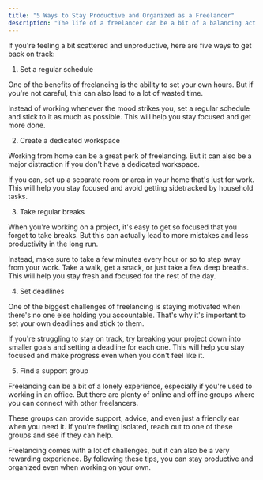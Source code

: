```yaml
---
title: "5 Ways to Stay Productive and Organized as a Freelancer"
description: "The life of a freelancer can be a bit of a balancing act. On one hand, you have the freedom to work from anywhere and set your own hours. On the other hand, you have to be highly organized and self-motivated to get the job done."
---
```


If you're feeling a bit scattered and unproductive, here are five ways to get back on track:

1. Set a regular schedule

One of the benefits of freelancing is the ability to set your own hours. But if you're not careful, this can also lead to a lot of wasted time.

Instead of working whenever the mood strikes you, set a regular schedule and stick to it as much as possible. This will help you stay focused and get more done.

2. Create a dedicated workspace

Working from home can be a great perk of freelancing. But it can also be a major distraction if you don't have a dedicated workspace.

If you can, set up a separate room or area in your home that's just for work. This will help you stay focused and avoid getting sidetracked by household tasks.

3. Take regular breaks

When you're working on a project, it's easy to get so focused that you forget to take breaks. But this can actually lead to more mistakes and less productivity in the long run.

Instead, make sure to take a few minutes every hour or so to step away from your work. Take a walk, get a snack, or just take a few deep breaths. This will help you stay fresh and focused for the rest of the day.

4. Set deadlines

One of the biggest challenges of freelancing is staying motivated when there's no one else holding you accountable. That's why it's important to set your own deadlines and stick to them.

If you're struggling to stay on track, try breaking your project down into smaller goals and setting a deadline for each one. This will help you stay focused and make progress even when you don't feel like it.

5. Find a support group

Freelancing can be a bit of a lonely experience, especially if you're used to working in an office. But there are plenty of online and offline groups where you can connect with other freelancers.

These groups can provide support, advice, and even just a friendly ear when you need it. If you're feeling isolated, reach out to one of these groups and see if they can help.

Freelancing comes with a lot of challenges, but it can also be a very rewarding experience. By following these tips, you can stay productive and organized even when working on your own.
